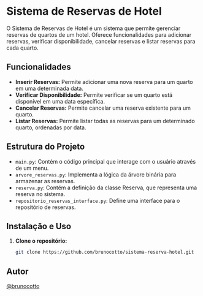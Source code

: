 # Sistema de Reservas de Hotel

O Sistema de Reservas de Hotel é um sistema que permite gerenciar reservas de quartos de um hotel. Oferece funcionalidades para adicionar reservas, verificar disponibilidade, cancelar reservas e listar reservas para cada quarto.

## Funcionalidades

- **Inserir Reservas:** Permite adicionar uma nova reserva para um quarto em uma determinada data.
- **Verificar Disponibilidade:** Permite verificar se um quarto está disponível em uma data específica.
- **Cancelar Reservas:** Permite cancelar uma reserva existente para um quarto.
- **Listar Reservas:** Permite listar todas as reservas para um determinado quarto, ordenadas por data.

## Estrutura do Projeto

- `main.py`: Contém o código principal que interage com o usuário através de um menu.
- `arvore_reservas.py`: Implementa a lógica da árvore binária para armazenar as reservas.
- `reserva.py`: Contém a definição da classe Reserva, que representa uma reserva no sistema.
- `repositorio_reservas_interface.py`: Define uma interface para o repositório de reservas.

## Instalação e Uso

1. **Clone o repositório:**

    ```bash
    git clone https://github.com/brunocotto/sistema-reserva-hotel.git
    ```

## Autor

[@brunocotto](https://github.com/brunocotto)
